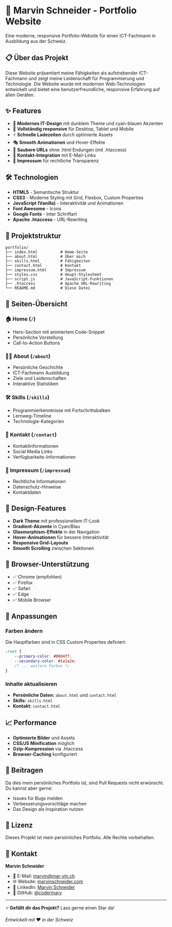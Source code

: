 # 🚀 Marvin Schneider - Portfolio Website

Eine moderne, responsive Portfolio-Website für einen ICT-Fachmann in Ausbildung aus der Schweiz.

## 📋 Über das Projekt

Diese Website präsentiert meine Fähigkeiten als aufstrebender ICT-Fachmann und zeigt meine Leidenschaft für Programmierung und Technologie. Die Website wurde mit modernen Web-Technologien entwickelt und bietet eine benutzerfreundliche, responsive Erfahrung auf allen Geräten.

## ✨ Features

- 🎨 **Modernes IT-Design** mit dunklem Theme und cyan-blauen Akzenten
- 📱 **Vollständig responsive** für Desktop, Tablet und Mobile
- ⚡ **Schnelle Ladezeiten** durch optimierte Assets
- 🎭 **Smooth Animationen** und Hover-Effekte
- 🔗 **Saubere URLs** ohne .html Endungen (mit .htaccess)
- 📧 **Kontakt-Integration** mit E-Mail-Links
- 📄 **Impressum** für rechtliche Transparenz

## 🛠 Technologien

- **HTML5** - Semantische Struktur
- **CSS3** - Moderne Styling mit Grid, Flexbox, Custom Properties
- **JavaScript (Vanilla)** - Interaktivität und Animationen
- **Font Awesome** - Icons
- **Google Fonts** - Inter Schriftart
- **Apache .htaccess** - URL-Rewriting

## 📁 Projektstruktur

```
portfolio/
├── index.html          # Home-Seite
├── about.html          # Über mich
├── skills.html         # Fähigkeiten
├── contact.html        # Kontakt
├── impressum.html      # Impressum
├── styles.css          # Haupt-Stylesheet
├── script.js           # JavaScript-Funktionen
├── .htaccess           # Apache URL-Rewriting
└── README.md           # Diese Datei
```

## 🎯 Seiten-Übersicht

### 🏠 Home (`/`)
- Hero-Section mit animiertem Code-Snippet
- Persönliche Vorstellung
- Call-to-Action Buttons

### 👨‍💻 About (`/about`)
- Persönliche Geschichte
- ICT-Fachmann Ausbildung
- Ziele und Leidenschaften
- Interaktive Statistiken

### 🛠 Skills (`/skills`)
- Programmierkenntnisse mit Fortschrittsbalken
- Lernweg-Timeline
- Technologie-Kategorien

### 📧 Kontakt (`/contact`)
- Kontaktinformationen
- Social Media Links
- Verfügbarkeits-Informationen

### 📄 Impressum (`/impressum`)
- Rechtliche Informationen
- Datenschutz-Hinweise
- Kontaktdaten

## 🎨 Design-Features

- **Dark Theme** mit professionellem IT-Look
- **Gradient-Akzente** in Cyan/Blau
- **Glasmorphism-Effekte** in der Navigation
- **Hover-Animationen** für bessere Interaktivität
- **Responsive Grid-Layouts**
- **Smooth Scrolling** zwischen Sektionen

## 📱 Browser-Unterstützung

- ✅ Chrome (empfohlen)
- ✅ Firefox
- ✅ Safari
- ✅ Edge
- ✅ Mobile Browser

## 🔧 Anpassungen

### Farben ändern
Die Hauptfarben sind in CSS Custom Properties definiert:
```css
:root {
    --primary-color: #00d4ff;
    --secondary-color: #1a1a2e;
    /* ... weitere Farben */
}
```

### Inhalte aktualisieren
- **Persönliche Daten:** `about.html` und `contact.html`
- **Skills:** `skills.html`
- **Kontakt:** `contact.html`

## 📈 Performance

- **Optimierte Bilder** und Assets
- **CSS/JS Minification** möglich
- **Gzip-Kompression** via .htaccess
- **Browser-Caching** konfiguriert

## 🤝 Beitragen

Da dies mein persönliches Portfolio ist, sind Pull Requests nicht erwünscht. Du kannst aber gerne:
- Issues für Bugs melden
- Verbesserungsvorschläge machen
- Das Design als Inspiration nutzen

## 📄 Lizenz

Dieses Projekt ist mein persönliches Portfolio. Alle Rechte vorbehalten.

## 📧 Kontakt

**Marvin Schneider**
- 📧 E-Mail: [marvin@mar-vin.ch](mailto:marvin@mar-vin.ch)
- 🌐 Website: [marvinschneider.com](https://www.marvinschneider.com)
- 💼 LinkedIn: [Marvin Schneider](https://www.linkedin.com/in/marvin-schneider-690b30256/)
- 🐙 GitHub: [@codermarv](https://github.com/codermarv)

---

⭐ **Gefällt dir das Projekt?** Lass gerne einen Star da!

*Entwickelt mit ❤️ in der Schweiz*
